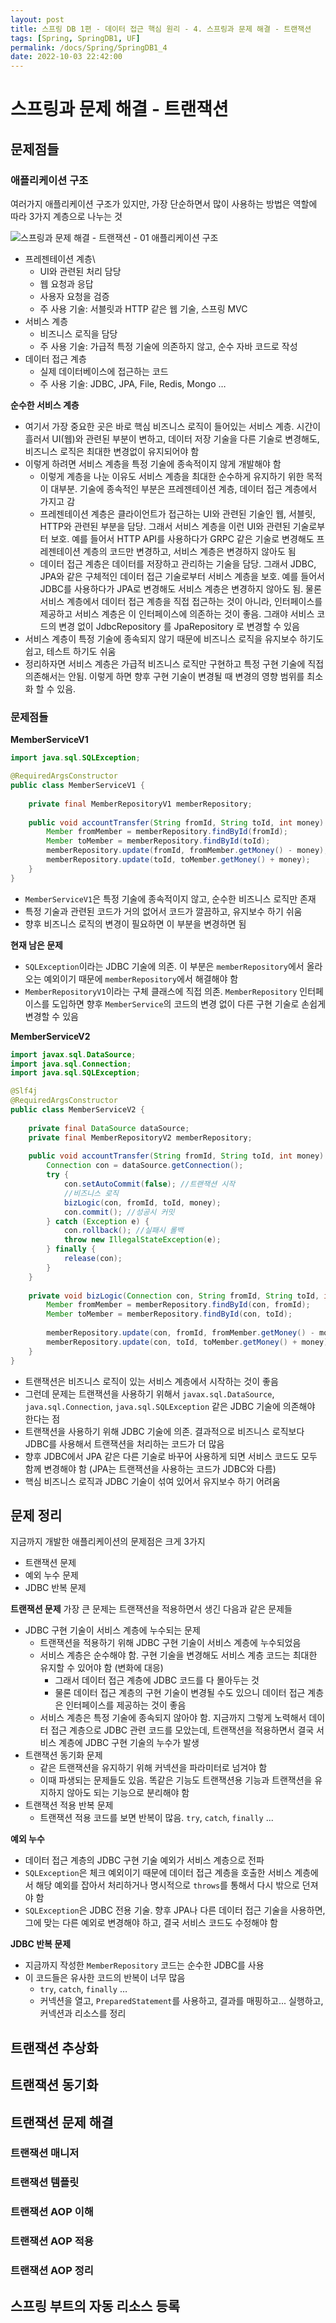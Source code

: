 ```yaml
---
layout: post
title: 스프링 DB 1편 - 데이터 접근 핵심 원리 - 4. 스프링과 문제 해결 - 트랜잭션
tags: [Spring, SpringDB1, UF]
permalink: /docs/Spring/SpringDB1_4
date: 2022-10-03 22:42:00
---
```

# 스프링과 문제 해결 - 트랜잭션

## 문제점들

### 애플리케이션 구조
여러가지 애플리케이션 구조가 있지만, 가장 단순하면서 많이 사용하는 방법은 역할에 따라 3가지 계층으로 나누는 것

![스프링과 문제 해결 - 트랜잭션 - 01  애플리케이션 구조](https://user-images.githubusercontent.com/52024566/193834311-85946dbd-7992-40b1-987c-046f50fff23b.png)

- 프레젠테이션 계층\
  - UI와 관련된 처리 담당
  - 웹 요청과 응답
  - 사용자 요청을 검증
  - 주 사용 기술: 서블릿과 HTTP 같은 웹 기술, 스프링 MVC
- 서비스 계층
  - 비즈니스 로직을 담당
  - 주 사용 기술: 가급적 특정 기술에 의존하지 않고, 순수 자바 코드로 작성
- 데이터 접근 계층
  - 실제 데이터베이스에 접근하는 코드
  - 주 사용 기술: JDBC, JPA, File, Redis, Mongo …

**순수한 서비스 계층**
- 여기서 가장 중요한 곳은 바로 핵심 비즈니스 로직이 들어있는 서비스 계층. 시간이 흘러서 UI(웹)와 관련된 부분이 변하고, 데이터 저장 기술을 다른 기술로 변경해도, 비즈니스 로직은 최대한 변경없이 유지되어야 함
- 이렇게 하려면 서비스 계층을 특정 기술에 종속적이지 않게 개발해야 함
  - 이렇게 계층을 나눈 이유도 서비스 계층을 최대한 순수하게 유지하기 위한 목적이 대부분. 기술에 종속적인 부분은 프레젠테이션 계층, 데이터 접근 계층에서 가지고 감
  - 프레젠테이션 계층은 클라이언트가 접근하는 UI와 관련된 기술인 웹, 서블릿, HTTP와 관련된 부분을 담당. 그래서 서비스 계층을 이런 UI와 관련된 기술로부터 보호. 예를 들어서 HTTP API를 사용하다가 GRPC 같은 기술로 변경해도 프레젠테이션 계층의 코드만 변경하고, 서비스 계층은 변경하지 않아도 됨
  - 데이터 접근 계층은 데이터를 저장하고 관리하는 기술을 담당. 그래서 JDBC, JPA와 같은 구체적인 데이터 접근 기술로부터 서비스 계층을 보호. 예를 들어서 JDBC를 사용하다가 JPA로 변경해도 서비스 계층은 변경하지 않아도 됨. 물론 서비스 계층에서 데이터 접근 계층을 직접 접근하는 것이 아니라, 인터페이스를 제공하고 서비스 계층은 이 인터페이스에 의존하는 것이 좋음. 그래야 서비스 코드의 변경 없이 JdbcRepository 를 JpaRepository 로 변경할 수 있음
- 서비스 계층이 특정 기술에 종속되지 않기 때문에 비즈니스 로직을 유지보수 하기도 쉽고, 테스트 하기도 쉬움
- 정리하자면 서비스 계층은 가급적 비즈니스 로직만 구현하고 특정 구현 기술에 직접 의존해서는 안됨. 이렇게 하면 향후 구현 기술이 변경될 때 변경의 영향 범위를 최소화 할 수 있음.

### 문제점들

**MemberServiceV1**
```java
import java.sql.SQLException;

@RequiredArgsConstructor
public class MemberServiceV1 {
  
    private final MemberRepositoryV1 memberRepository;
  
    public void accountTransfer(String fromId, String toId, int money) throws SQLException {
        Member fromMember = memberRepository.findById(fromId);
        Member toMember = memberRepository.findById(toId);
        memberRepository.update(fromId, fromMember.getMoney() - money);
        memberRepository.update(toId, toMember.getMoney() + money);
    }
}
```

- `MemberServiceV1`은 특정 기술에 종속적이지 않고, 순수한 비즈니스 로직만 존재
- 특정 기술과 관련된 코드가 거의 없어서 코드가 깔끔하고, 유지보수 하기 쉬움
- 향후 비즈니스 로직의 변경이 필요하면 이 부분을 변경하면 됨

**현재 남은 문제**
- `SQLException`이라는 JDBC 기술에 의존. 이 부분은 `memberRepository`에서 올라오는 예외이기 때문에 `memberRepository`에서 해결해야 함
- `MemberRepositoryV1`이라는 구체 클래스에 직접 의존. `MemberRepository` 인터페이스를 도입하면 향후 `MemberService`의 코드의 변경 없이 다른 구현 기술로 손쉽게 변경할 수 있음

**MemberServiceV2**
```java
import javax.sql.DataSource;
import java.sql.Connection;
import java.sql.SQLException;

@Slf4j
@RequiredArgsConstructor
public class MemberServiceV2 {
  
    private final DataSource dataSource;
    private final MemberRepositoryV2 memberRepository;
  
    public void accountTransfer(String fromId, String toId, int money) throws SQLException {
        Connection con = dataSource.getConnection();
        try {
            con.setAutoCommit(false); //트랜잭션 시작
            //비즈니스 로직
            bizLogic(con, fromId, toId, money);
            con.commit(); //성공시 커밋
        } catch (Exception e) {
            con.rollback(); //실패시 롤백
            throw new IllegalStateException(e);
        } finally {
            release(con);
        }
    }
  
    private void bizLogic(Connection con, String fromId, String toId, int money) throws SQLException {
        Member fromMember = memberRepository.findById(con, fromId);
        Member toMember = memberRepository.findById(con, toId);
      
        memberRepository.update(con, fromId, fromMember.getMoney() - money);
        memberRepository.update(con, toId, toMember.getMoney() + money);
    }
}
```

- 트랜잭션은 비즈니스 로직이 있는 서비스 계층에서 시작하는 것이 좋음
- 그런데 문제는 트랜잭션을 사용하기 위해서 `javax.sql.DataSource`, `java.sql.Connection`, `java.sql.SQLException` 같은 JDBC 기술에 의존해야 한다는 점
- 트랜잭션을 사용하기 위해 JDBC 기술에 의존. 결과적으로 비즈니스 로직보다 JDBC를 사용해서 트랜잭션을 처리하는 코드가 더 많음
- 향후 JDBC에서 JPA 같은 다른 기술로 바꾸어 사용하게 되면 서비스 코드도 모두 함께 변경해야 함 (JPA는 트랜잭션을 사용하는 코드가 JDBC와 다름)
- 핵심 비즈니스 로직과 JDBC 기술이 섞여 있어서 유지보수 하기 어려움

## 문제 정리
지금까지 개발한 애플리케이션의 문제점은 크게 3가지

- 트랜잭션 문제
- 예외 누수 문제
- JDBC 반복 문제

**트랜잭션 문제**
가장 큰 문제는 트랜잭션을 적용하면서 생긴 다음과 같은 문제들

- JDBC 구현 기술이 서비스 계층에 누수되는 문제
  - 트랜잭션을 적용하기 위해 JDBC 구현 기술이 서비스 계층에 누수되었음
  - 서비스 계층은 순수해야 함. 구현 기술을 변경해도 서비스 계층 코드는 최대한 유지할 수 있어야 함 (변화에 대응)
    - 그래서 데이터 접근 계층에 JDBC 코드를 다 몰아두는 것
    - 물론 데이터 접근 계층의 구현 기술이 변경될 수도 있으니 데이터 접근 계층은 인터페이스를 제공하는 것이 좋음
  - 서비스 계층은 특정 기술에 종속되지 않아야 함. 지금까지 그렇게 노력해서 데이터 접근 계층으로 JDBC 관련 코드를 모았는데, 트랜잭션을 적용하면서 결국 서비스 계층에 JDBC 구현 기술의 누수가 발생
- 트랜잭션 동기화 문제
  - 같은 트랜잭션을 유지하기 위해 커넥션을 파라미터로 넘겨야 함
  - 이때 파생되는 문제들도 있음. 똑같은 기능도 트랜잭션용 기능과 트랜잭션을 유지하지 않아도 되는 기능으로 분리해야 함
- 트랜잭션 적용 반복 문제
  - 트랜잭션 적용 코드를 보면 반복이 많음. `try`, `catch`, `finally` ...

**예외 누수**
- 데이터 접근 계층의 JDBC 구현 기술 예외가 서비스 계층으로 전파
- `SQLException`은 체크 예외이기 때문에 데이터 접근 계층을 호출한 서비스 계층에서 해당 예외를 잡아서 처리하거나 명시적으로 `throws`를 통해서 다시 밖으로 던져야 함
- `SQLException`은 JDBC 전용 기술. 향후 JPA나 다른 데이터 접근 기술을 사용하면, 그에 맞는 다른 예외로 변경해야 하고, 결국 서비스 코드도 수정해야 함

**JDBC 반복 문제**
- 지금까지 작성한 `MemberRepository` 코드는 순수한 JDBC를 사용
- 이 코드들은 유사한 코드의 반복이 너무 많음
  - `try`, `catch`, `finally` …
  - 커넥션을 열고, `PreparedStatement`를 사용하고, 결과를 매핑하고... 실행하고, 커넥션과 리소스를 정리

## 트랜잭션 추상화
## 트랜잭션 동기화
## 트랜잭션 문제 해결
### 트랜잭션 매니저
### 트랜잭션 템플릿
### 트랜잭션 AOP 이해
### 트랜잭션 AOP 적용
### 트랜잭션 AOP 정리
## 스프링 부트의 자동 리소스 등록